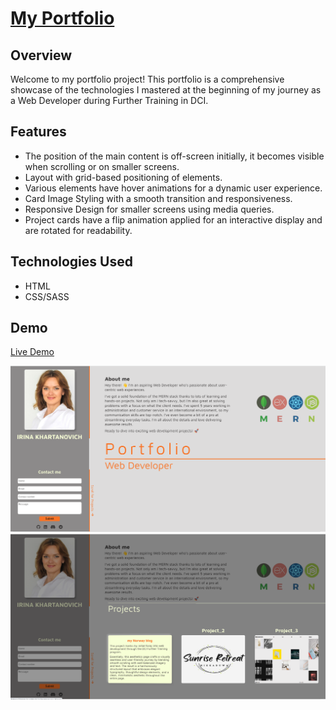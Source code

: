 # [My Portfolio](https://statuja.github.io/first_Portfolio/)

## Overview
Welcome to my portfolio project! 
This portfolio is a comprehensive showcase of the technologies I mastered at the beginning of my journey as a Web Developer during Further Training in DCI. 

## Features
- The position of the main content is off-screen initially, it becomes visible when scrolling or on smaller screens.
- Layout with grid-based positioning of elements.
- Various elements have hover animations for a dynamic user experience.
- Card Image Styling with a smooth transition and responsiveness.
- Responsive Design for smaller screens using media queries.
- Project cards have a flip animation applied for an interactive display and are rotated for readability.

## Technologies Used
- HTML
- CSS/SASS

## Demo

[Live Demo](https://statuja.github.io/first_Portfolio/)

![about](/images/Screenshot01.png)
![projects](/images/Screenshot-02.png)

